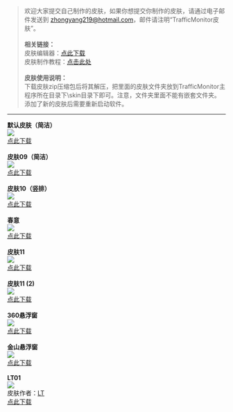 > 欢迎大家提交自己制作的皮肤，如果你想提交你制作的皮肤，请通过电子邮件发送到 zhongyang219@hotmail.com，邮件请注明“TrafficMonitor皮肤”。<br><br>
**相关链接：**<br>
皮肤编辑器：[点此下载](https://github.com/zhongyang219/TrafficMonitorSkinEditor/releases)<br>
皮肤制作教程：[点击此处](https://github.com/zhongyang219/TrafficMonitor/blob/master/皮肤制作教程.md)<br><br>
**皮肤使用说明：**<br>
下载皮肤zip压缩包后将其解压，把里面的皮肤文件夹放到TrafficMonitor主程序所在目录下\skin目录下即可。注意，文件夹里面不能有嵌套文件夹。添加了新的皮肤后需要重新启动软件。

----------

**默认皮肤（简洁）**<br>
![](https://github.com/zhongyang219/TrafficMonitorSkin/blob/master/skins/默认皮肤%EF%BC%88简洁%EF%BC%89.png)<br>
[点此下载](https://github.com/zhongyang219/TrafficMonitorSkin/blob/master/skins/%E9%BB%98%E8%AE%A4%E7%9A%AE%E8%82%A4%EF%BC%88%E7%AE%80%E6%B4%81%EF%BC%89.zip?raw=true)<br>
<br>
**皮肤09（简洁）**<br>
![](https://github.com/zhongyang219/TrafficMonitorSkin/blob/master/skins/皮肤09%EF%BC%88简洁%EF%BC%89.png)<br>
[点此下载](https://github.com/zhongyang219/TrafficMonitorSkin/blob/master/skins/%E7%9A%AE%E8%82%A409%EF%BC%88%E7%AE%80%E6%B4%81%EF%BC%89.zip?raw=true)<br>
<br>
**皮肤10（竖排）**<br>
![](https://github.com/zhongyang219/TrafficMonitorSkin/blob/master/skins/皮肤10%EF%BC%88竖排%EF%BC%89.png)<br>
[点此下载](https://github.com/zhongyang219/TrafficMonitorSkin/blob/master/skins/%E7%9A%AE%E8%82%A410%EF%BC%88%E7%AB%96%E6%8E%92%EF%BC%89.zip?raw=true)<br>
<br>
**春意**<br>
![](https://github.com/zhongyang219/TrafficMonitorSkin/blob/master/skins/春意.png)<br>
[点此下载](https://github.com/zhongyang219/TrafficMonitorSkin/blob/master/skins/%E6%98%A5%E6%84%8F.zip?raw=true)<br>
<br>
**皮肤11**<br>
![](https://github.com/zhongyang219/TrafficMonitorSkin/blob/master/skins/皮肤11.png)<br>
[点此下载](https://github.com/zhongyang219/TrafficMonitorSkin/blob/master/skins/%E7%9A%AE%E8%82%A411.zip?raw=true)<br>
<br>
**皮肤11 (2)**<br>
![](https://github.com/zhongyang219/TrafficMonitorSkin/blob/master/skins/皮肤11%20(2).png)<br>
[点此下载](https://github.com/zhongyang219/TrafficMonitorSkin/blob/master/skins/%E7%9A%AE%E8%82%A411%20(2).zip?raw=true)<br>
<br>
**360悬浮窗**<br>
![](https://github.com/zhongyang219/TrafficMonitorSkin/blob/master/skins/360悬浮窗.png)<br>
[点此下载](https://github.com/zhongyang219/TrafficMonitorSkin/blob/master/skins/360%E6%82%AC%E6%B5%AE%E7%AA%97.zip?raw=true)<br>
<br>
**金山悬浮窗**<br>
![](https://github.com/zhongyang219/TrafficMonitorSkin/blob/master/skins/金山悬浮窗.png)<br>
[点此下载](https://github.com/zhongyang219/TrafficMonitorSkin/blob/master/skins/%E9%87%91%E5%B1%B1%E6%82%AC%E6%B5%AE%E7%AA%97.zip?raw=true)<br>
<br>
**LT01**<br>
![](https://github.com/zhongyang219/TrafficMonitorSkin/blob/master/skins/LT01.PNG)<br>
皮肤作者：[LT](https://github.com/zuilintan)<br>
[点此下载](https://github.com/zhongyang219/TrafficMonitorSkin/blob/master/skins/LT01.zip?raw=true)<br>
